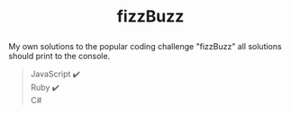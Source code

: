 # <p align=center>fizzBuzz  
  
My own solutions to the popular coding challenge "fizzBuzz" all solutions should print to the console.  
  
>JavaScript :heavy_check_mark:  
>Ruby :heavy_check_mark:  
>C#  
